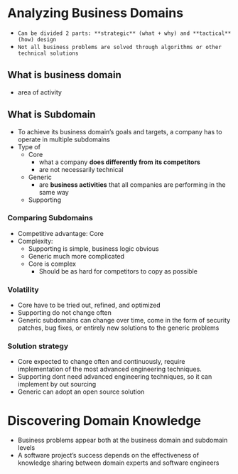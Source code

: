 # Analyzing Business Domains

- `Can be divided 2 parts: **strategic** (what + why) and **tactical** (how) design`
- `Not all business problems are solved through algorithms or other technical solutions`

## What is business domain

- area of activity

## What is Subdomain

- To achieve its business domain’s goals and targets, a company has to operate in multiple subdomains 
- Type of
    - Core
        - what a company **does differently from its competitors**
        - are not necessarily technical
    - Generic
        -  are **business activities** that all companies are performing in the same way
    - Supporting

### Comparing Subdomains 

- Competitive advantage: Core
- Complexity: 
    - Supporting is simple, business logic obvious
    - Generic much more complicated
    - Core is complex
        - Should be as hard for competitors to copy as possible

### Volatility

- Core have to be tried out, refined, and optimized
- Supporting do not change often
- Generic subdomains can change over time, come in the form of security patches, bug fixes, or entirely new solutions to the generic problems

### Solution strategy

- Core expected to change often and continuously, require implementation of the most advanced engineering techniques.
- Supporting dont need advanced engineering techniques, so it can implement by out sourcing
- Generic can adopt an open source solution 

# Discovering Domain Knowledge

- Business problems appear both at the business domain and subdomain levels
- A software project’s success depends on the effectiveness of
knowledge sharing between domain experts and software engineers